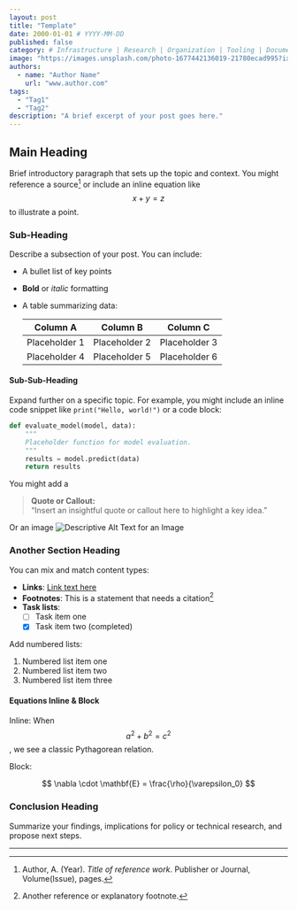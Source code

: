 ```yaml
---
layout: post
title: "Template"
date: 2000-01-01 # YYYY-MM-DD
published: false
category: # Infrastructure | Research | Organization | Tooling | Documentation | Datasets
image: "https://images.unsplash.com/photo-1677442136019-21780ecad995?ixlib=rb-4.0.3&auto=format&fit=crop&w=1470&q=80"
authors:
  - name: "Author Name"
    url: "www.author.com"
tags:
  - "Tag1"
  - "Tag2"
description: "A brief excerpt of your post goes here."
---
```


## Main Heading

Brief introductory paragraph that sets up the topic and context. You might reference a source[^1] or include an inline equation like $$x + y = z$$ to illustrate a point.

### Sub-Heading

Describe a subsection of your post. You can include:

- A bullet list of key points  
- **Bold** or *italic* formatting    
- A table summarizing data:

  | Column A      | Column B      | Column C      |
  | ------------- | ------------- | ------------- |
  | Placeholder 1 | Placeholder 2 | Placeholder 3 |
  | Placeholder 4 | Placeholder 5 | Placeholder 6 |

#### Sub-Sub-Heading

Expand further on a specific topic. For example, you might include an inline code snippet like `print("Hello, world!")` or a code block:

```python
def evaluate_model(model, data):
    """
    Placeholder function for model evaluation.
    """
    results = model.predict(data)
    return results
```
You might add a
> **Quote or Callout:**  
> “Insert an insightful quote or callout here to highlight a key idea.”

Or an image
![Descriptive Alt Text for an Image](https://evaleval.github.io/img/site-banner.png)

### Another Section Heading

You can mix and match content types:

- **Links**: [Link text here](https://example.com)  
- **Footnotes**: This is a statement that needs a citation[^2]  
- **Task lists**:
  - [ ] Task item one
  - [x] Task item two (completed)

Add numbered lists:
1. Numbered list item one  
2. Numbered list item two  
3. Numbered list item three  


#### Equations Inline & Block

Inline: When $$a^2 + b^2 = c^2$$, we see a classic Pythagorean relation.  

Block:

$$
  \nabla \cdot \mathbf{E} = \frac{\rho}{\varepsilon_0}
$$

### Conclusion Heading

Summarize your findings, implications for policy or technical research, and propose next steps.

---

[^1]: Author, A. (Year). *Title of reference work*. Publisher or Journal, Volume(Issue), pages.  
[^2]: Another reference or explanatory footnote.
